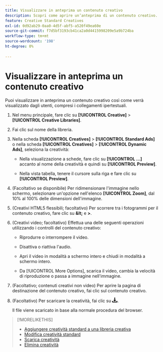 ```yaml
---
title: Visualizzare in anteprima un contenuto creativo
description: Scopri come aprire un’anteprima di un contenuto creativo.
feature: Creative Standard Creatives
exl-id: 0d92ab29-0aa0-4d5f-abf5-a520f49ea60e
source-git-commit: f7d5bf3193cb41ca2a0d4415998209e5a9b724ba
workflow-type: tm+mt
source-wordcount: '198'
ht-degree: 0%

---
```


# Visualizzare in anteprima un contenuto creativo

Puoi visualizzare in anteprima un contenuto creativo così come verrà visualizzato dagli utenti, compresi i collegamenti ipertestuali.

1. Nel menu principale, fare clic su **[!UICONTROL Creative]** > **[!UICONTROL Creative Libraries]**.

1. Fai clic sul nome della libreria.

1. Nella scheda **[!UICONTROL Creatives]** > **[!UICONTROL Standard Ads]** o nella scheda **[!UICONTROL Creatives]** > **[!UICONTROL Dynamic Ads]**, seleziona la creatività:

   * Nella visualizzazione a schede, fare clic su **[!UICONTROL ...]** accanto al nome della creatività e quindi su **[!UICONTROL Preview]**.

   * Nella vista tabella, tenere il cursore sulla riga e fare clic su **[!UICONTROL Preview]**.

1. (Facoltativo se disponibile) Per ridimensionare l&#39;immagine nello schermo, selezionare un&#39;opzione nell&#39;elenco **[!UICONTROL Zoom]**, dal 10% al 100% delle dimensioni dell&#39;immagine.

1. (Creativi HTML5 flessibili; facoltativo) Per scorrere tra i fotogrammi per il contenuto creativo, fare clic su **\&lt;** e **\>**.

1. (Creativi video; facoltativo) Effettua una delle seguenti operazioni utilizzando i controlli del contenuto creativo:

   * Riprodurre o interrompere il video.

   * Disattiva o riattiva l&#39;audio.

   * Apri il video in modalità a schermo intero e chiudi in modalità a schermo intero.

   * Da [!UICONTROL More Options], scarica il video, cambia la velocità di riproduzione o passa a immagine nell&#39;immagine.

1. (Facoltativo; contenuti creativi non video) Per aprire la pagina di destinazione del contenuto creativo, fai clic sul contenuto creativo.

   <!-- Verify:  Will the creative click be tracked like a regular ad click but not linked to a publisher and placement? Explain effect/consequences. -->

1. (Facoltativo) Per scaricare la creatività, fai clic su ![Scarica](/help/creative/assets/download.png "Scarica").

   Il file viene scaricato in base alla normale procedura del browser.

>[!MORELIKETHIS]
>
>* [Aggiungere creatività standard a una libreria creativa](/help/creative/creative-libraries/creative-add-standard.md)
>* [Modifica creatività standard](/help/creative/creative-libraries/creative-edit-standard.md)
>* [Scarica creatività](/help/creative/creative-libraries/creative-download.md)
>* [Elimina creatività](/help/creative/creative-libraries/creative-delete.md)
